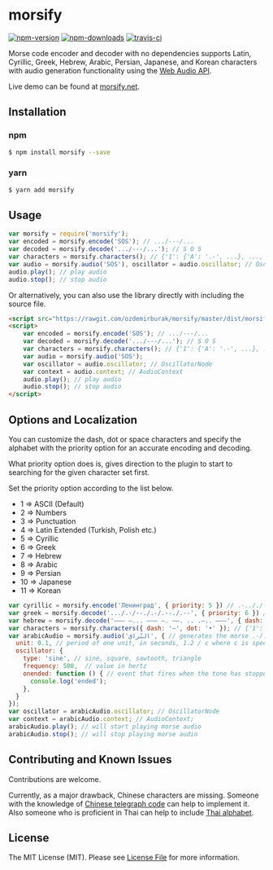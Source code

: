 # morsify

[![npm-version]][npm] [![npm-downloads]][npm] [![travis-ci]][travis]

Morse code encoder and decoder with no dependencies supports Latin, Cyrillic, Greek, Hebrew, 
Arabic, Persian, Japanese, and Korean characters with audio generation functionality using the [Web Audio API](https://developer.mozilla.org/en-US/docs/Web/API/Web_Audio_API). 

Live demo can be found at [morsify.net](https://morsify.net).

## Installation

### npm

```bash
$ npm install morsify --save
```

### yarn

```bash
$ yarn add morsify
```

## Usage

```js
var morsify = require('morsify');
var encoded = morsify.encode('SOS'); // .../---/... 
var decoded = morsify.decode('.../---/...'); // S O S
var characters = morsify.characters(); // {'1': {'A': '.-', ...}, ..., '11': {'ㄱ': '.-..', ...}}
var audio = morsify.audio('SOS'), oscillator = audio.oscillator; // OscillatorNode
audio.play(); // play audio
audio.stop(); // stop audio
```

Or alternatively, you can also use the library directly with including the source file.

```html
<script src="https://rawgit.com/ozdemirburak/morsify/master/dist/morsify.min.js"></script>
<script>
    var encoded = morsify.encode('SOS'); // .../---/... 
    var decoded = morsify.decode('.../---/...'); // S O S
    var characters = morsify.characters(); // {'1': {'A': '.-', ...}, ..., '11': {'ㄱ': '.-..', ...}}
    var audio = morsify.audio('SOS');
    var oscillator = audio.oscillator; // OscillatorNode
    var context = audio.context; // AudioContext
    audio.play(); // play audio
    audio.stop(); // stop audio
</script>
```

## Options and Localization

You can customize the dash, dot or space characters and specify the alphabet with the priority option for
an accurate encoding and decoding.
 
What priority option does is, gives direction to the plugin to start to searching for the given character set first.

Set the priority option according to the list below.

- 1 => ASCII (Default)
- 2 => Numbers
- 3 => Punctuation
- 4 => Latin Extended (Turkish, Polish etc.)
- 5 => Cyrillic
- 6 => Greek
- 7 => Hebrew
- 8 => Arabic
- 9 => Persian
- 10 => Japanese
- 11 => Korean

```js
var cyrillic = morsify.encode('Ленинград', { priority: 5 }) // .-.././-./../-./--./.-./.-/-..
var greek = morsify.decode('.../.-/--./.-/.--./.--', { priority: 6 }) // Σ Α Γ Α Π Ω
var hebrew = morsify.decode('––– –... ––– –. ––. .. .–.. –––', { dash: '–', dot: '.', space: ' ', priority: 7 }) // ה ב ה נ ג י ל ה
var characters = morsify.characters({ dash: '–', dot: '•' }); // {'1': {'A': '•–', ...}, ..., '11': {'ㄱ': '•–••', ...}}
var arabicAudio = morsify.audio('البُراق‎‎', { // generates the morse .-/.-../-.../.-./.-/--.- then generates the audio from it
  unit: 0.1, // period of one unit, in seconds, 1.2 / c where c is speed of transmission, in words per minute
  oscillator: {
    type: 'sine', // sine, square, sawtooth, triangle
    frequency: 500,  // value in hertz
    onended: function () { // event that fires when the tone has stopped playing
      console.log('ended');
    },
  }
}); 
var oscillator = arabicAudio.oscillator; // OscillatorNode 
var context = arabicAudio.context; // AudioContext; 
arabicAudio.play(); // will start playing morse audio
arabicAudio.stop(); // will stop playing morse audio
```

## Contributing and Known Issues

Contributions are welcome. 

Currently, as a major drawback, Chinese characters are missing. Someone with the knowledge of 
[Chinese telegraph code](https://en.wikipedia.org/wiki/Chinese_telegraph_code) can help to implement it. Also someone who is proficient in Thai can help
to include [Thai alphabet](https://th.wikipedia.org/wiki/รหัสมอร์ส).

## License
The MIT License (MIT). Please see [License File](LICENSE) for more information.

  [npm-version]: https://img.shields.io/npm/v/morsify.svg?style=flat-square
  [npm-downloads]: https://img.shields.io/npm/dm/morsify.svg?style=flat-square
  [travis-ci]: https://img.shields.io/travis/ozdemirburak/morsify/master.svg?style=flat-square

  [npm]: https://www.npmjs.com/package/morsify
  [travis]: https://travis-ci.org/ozdemirburak/morsify
